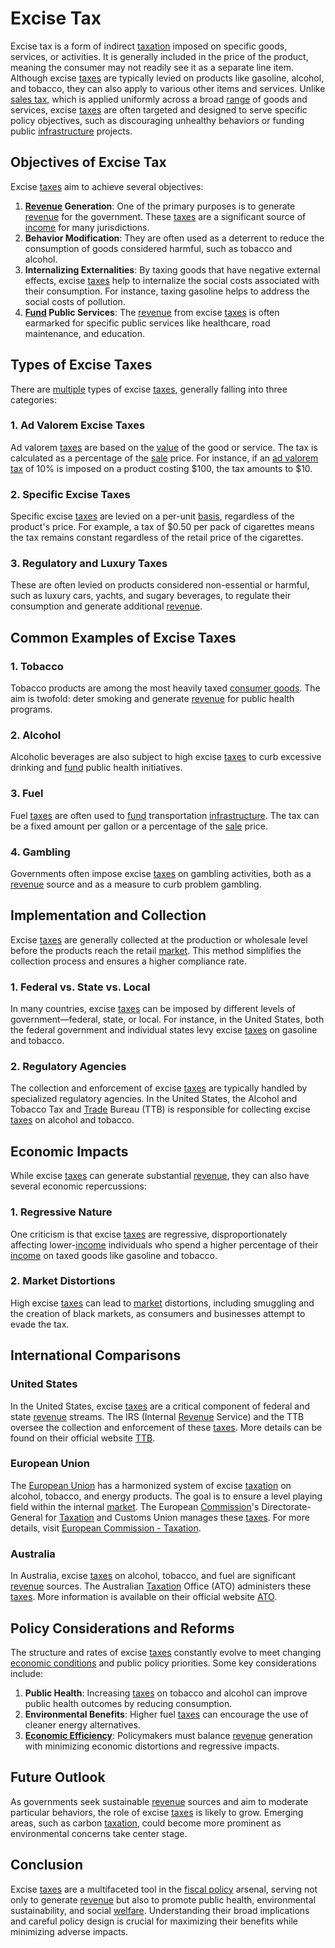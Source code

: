 # Excise Tax

Excise tax is a form of indirect [taxation](../t/taxation.md) imposed on specific goods, services, or activities. It is generally included in the price of the product, meaning the consumer may not readily see it as a separate line item. Although excise [taxes](../t/taxes.md) are typically levied on products like gasoline, alcohol, and tobacco, they can also apply to various other items and services. Unlike [sales tax](../s/sales_tax.md), which is applied uniformly across a broad [range](../r/range.md) of goods and services, excise [taxes](../t/taxes.md) are often targeted and designed to serve specific policy objectives, such as discouraging unhealthy behaviors or funding public [infrastructure](../i/infrastructure.md) projects.

## Objectives of Excise Tax

Excise [taxes](../t/taxes.md) aim to achieve several objectives:

1. **[Revenue](../r/revenue.md) Generation**: One of the primary purposes is to generate [revenue](../r/revenue.md) for the government. These [taxes](../t/taxes.md) are a significant source of [income](../i/income.md) for many jurisdictions.
2. **Behavior Modification**: They are often used as a deterrent to reduce the consumption of goods considered harmful, such as tobacco and alcohol.
3. **Internalizing Externalities**: By taxing goods that have negative external effects, excise [taxes](../t/taxes.md) help to internalize the social costs associated with their consumption. For instance, taxing gasoline helps to address the social costs of pollution.
4. **[Fund](../f/fund.md) Public Services**: The [revenue](../r/revenue.md) from excise [taxes](../t/taxes.md) is often earmarked for specific public services like healthcare, road maintenance, and education.

## Types of Excise Taxes

There are [multiple](../m/multiple.md) types of excise [taxes](../t/taxes.md), generally falling into three categories:

### 1. Ad Valorem Excise Taxes
Ad valorem [taxes](../t/taxes.md) are based on the [value](../v/value.md) of the good or service. The tax is calculated as a percentage of the [sale](../s/sale.md) price. For instance, if an [ad valorem tax](../a/ad_valorem_tax.md) of 10% is imposed on a product costing $100, the tax amounts to $10.

### 2. Specific Excise Taxes
Specific excise [taxes](../t/taxes.md) are levied on a per-unit [basis](../b/basis.md), regardless of the product's price. For example, a tax of $0.50 per pack of cigarettes means the tax remains constant regardless of the retail price of the cigarettes.

### 3. Regulatory and Luxury Taxes
These are often levied on products considered non-essential or harmful, such as luxury cars, yachts, and sugary beverages, to regulate their consumption and generate additional [revenue](../r/revenue.md).

## Common Examples of Excise Taxes

### 1. Tobacco
Tobacco products are among the most heavily taxed [consumer goods](../c/consumer_goods.md). The aim is twofold: deter smoking and generate [revenue](../r/revenue.md) for public health programs.

### 2. Alcohol
Alcoholic beverages are also subject to high excise [taxes](../t/taxes.md) to curb excessive drinking and [fund](../f/fund.md) public health initiatives.

### 3. Fuel
Fuel [taxes](../t/taxes.md) are often used to [fund](../f/fund.md) transportation [infrastructure](../i/infrastructure.md). The tax can be a fixed amount per gallon or a percentage of the [sale](../s/sale.md) price.

### 4. Gambling
Governments often impose excise [taxes](../t/taxes.md) on gambling activities, both as a [revenue](../r/revenue.md) source and as a measure to curb problem gambling.

## Implementation and Collection

Excise [taxes](../t/taxes.md) are generally collected at the production or wholesale level before the products reach the retail [market](../m/market.md). This method simplifies the collection process and ensures a higher compliance rate.

### 1. Federal vs. State vs. Local
In many countries, excise [taxes](../t/taxes.md) can be imposed by different levels of government—federal, state, or local. For instance, in the United States, both the federal government and individual states levy excise [taxes](../t/taxes.md) on gasoline and tobacco.

### 2. Regulatory Agencies
The collection and enforcement of excise [taxes](../t/taxes.md) are typically handled by specialized regulatory agencies. In the United States, the Alcohol and Tobacco Tax and [Trade](../t/trade.md) Bureau (TTB) is responsible for collecting excise [taxes](../t/taxes.md) on alcohol and tobacco.

## Economic Impacts

While excise [taxes](../t/taxes.md) can generate substantial [revenue](../r/revenue.md), they can also have several economic repercussions:

### 1. Regressive Nature
One criticism is that excise [taxes](../t/taxes.md) are regressive, disproportionately affecting lower-[income](../i/income.md) individuals who spend a higher percentage of their [income](../i/income.md) on taxed goods like gasoline and tobacco.

### 2. Market Distortions
High excise [taxes](../t/taxes.md) can lead to [market](../m/market.md) distortions, including smuggling and the creation of black markets, as consumers and businesses attempt to evade the tax.

## International Comparisons

### United States
In the United States, excise [taxes](../t/taxes.md) are a critical component of federal and state [revenue](../r/revenue.md) streams. The IRS (Internal [Revenue](../r/revenue.md) Service) and the TTB oversee the collection and enforcement of these [taxes](../t/taxes.md). More details can be found on their official website [TTB](https://www.ttb.gov).

### European Union
The [European Union](../e/european_union_(eu).md) has a harmonized system of excise [taxation](../t/taxation.md) on alcohol, tobacco, and energy products. The goal is to ensure a level playing field within the internal [market](../m/market.md). The European [Commission](../c/commission.md)'s Directorate-General for [Taxation](../t/taxation.md) and Customs Union manages these [taxes](../t/taxes.md). For more details, visit [European Commission - Taxation](https://ec.europa.eu/taxation_customs).

### Australia
In Australia, excise [taxes](../t/taxes.md) on alcohol, tobacco, and fuel are significant [revenue](../r/revenue.md) sources. The Australian [Taxation](../t/taxation.md) Office (ATO) administers these [taxes](../t/taxes.md). More information is available on their official website [ATO](https://www.ato.gov.au).

## Policy Considerations and Reforms

The structure and rates of excise [taxes](../t/taxes.md) constantly evolve to meet changing [economic conditions](../e/economic_conditions.md) and public policy priorities. Some key considerations include:

1. **Public Health**: Increasing [taxes](../t/taxes.md) on tobacco and alcohol can improve public health outcomes by reducing consumption.
2. **Environmental Benefits**: Higher fuel [taxes](../t/taxes.md) can encourage the use of cleaner energy alternatives.
3. **[Economic Efficiency](../e/economic_efficiency.md)**: Policymakers must balance [revenue](../r/revenue.md) generation with minimizing economic distortions and regressive impacts.

## Future Outlook

As governments seek sustainable [revenue](../r/revenue.md) sources and aim to moderate particular behaviors, the role of excise [taxes](../t/taxes.md) is likely to grow. Emerging areas, such as carbon [taxation](../t/taxation.md), could become more prominent as environmental concerns take center stage.

## Conclusion

Excise [taxes](../t/taxes.md) are a multifaceted tool in the [fiscal policy](../f/fiscal_policy.md) arsenal, serving not only to generate [revenue](../r/revenue.md) but also to promote public health, environmental sustainability, and social [welfare](../w/welfare.md). Understanding their broad implications and careful policy design is crucial for maximizing their benefits while minimizing adverse impacts.